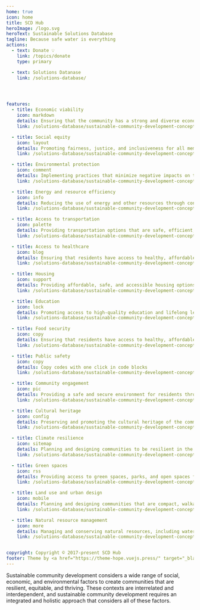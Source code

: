 ```yaml
---
home: true
icon: home
title: SCD Hub
heroImage: /logo.svg
heroText: Sustainable Solutions Database
tagline: Because safe water is everything
actions:
  - text: Donate 💡
    link: /topics/donate
    type: primary

  - text: Solutions Datanase
    link: /solutions-database/




features:
  - title: Economic viability
    icon: markdown
    details: Ensuring that the community has a strong and diverse economy that supports local businesses, creates jobs, and provides economic opportunities
    link: /solutions-database/sustainable-community-development-concepts/economic-viability

  - title: Social equity
    icon: layout
    details: Promoting fairness, justice, and inclusiveness for all members of the community, regardless of race, gender, income, or other social characteristics.
    link: /solutions-database/sustainable-community-development-concepts/social-equity

  - title: Environmental protection
    icon: comment
    details: Implementing practices that minimize negative impacts on the natural environment, conserve natural resources, and promote ecosystem health.
    link: /solutions-database/sustainable-community-development-concepts/environmental-protection

  - title: Energy and resource efficiency
    icon: info
    details: Reducing the use of energy and other resources through conservation, energy-efficient technologies, and renewable energy sources.
    link: /solutions-database/sustainable-community-development-concepts/energy-and-resource-efficiency

  - title: Access to transportation
    icon: palette
    details: Providing transportation options that are safe, efficient, and accessible for all members of the community, including public transportation, biking, and walking.
    link: /solutions-database/sustainable-community-development-concepts/access-to-transportation

  - title: Access to healthcare
    icon: blog
    details: Ensuring that residents have access to healthy, affordable, and culturally appropriate food.
    link: /solutions-database/sustainable-community-development-concepts/access-to-heathcare

  - title: Housing
    icon: support
    details: Providing affordable, safe, and accessible housing options for all members of the community.
    link: /solutions-database/sustainable-community-development-concepts/housing

  - title: Education
    icon: lock
    details: Promoting access to high-quality education and lifelong learning opportunities.
    link: /solutions-database/sustainable-community-development-concepts/education

  - title: Food security
    icon: copy
    details: Ensuring that residents have access to healthy, affordable, and culturally appropriate food.
    link: /solutions-database/sustainable-community-development-concepts/food-security

  - title: Public safety
    icon: copy
    details: Copy codes with one click in code blocks
    link: /solutions-database/sustainable-community-development-concepts/public-safety

  - title: Community engagement
    icon: pic
    details: Providing a safe and secure environment for residents through community policing, emergency response, and disaster preparedness.
    link: /solutions-database/sustainable-community-development-concepts/community-engagement

  - title: Cultural heritage
    icon: config
    details: Preserving and promoting the cultural heritage of the community, including arts, music, and other cultural expressions
    link: /solutions-database/sustainable-community-development-concepts/cultural-heritage

  - title: Climate resilience
    icon: sitemap
    details: Planning and designing communities to be resilient in the face of changing climate conditions and extreme weather events.
    link: /solutions-database/sustainable-community-development-concepts/climate-resilience

  - title: Green spaces
    icon: rss
    details: Providing access to green spaces, parks, and open spaces for residents to enjoy and connect with nature.
    link: /solutions-database/sustainable-community-development-concepts/green-spaces

  - title: Land use and urban design
    icon: mobile
    details: Planning and designing communities that are compact, walkable, and feature a mix of uses and transportation options.
    link: /solutions-database/sustainable-community-development-concepts/land-use-urban-design

  - title: Natural resource management
    icon: more
    details: Managing and conserving natural resources, including water, forests, wildlife, and other natural areas.
    link: /solutions-database/sustainable-community-development-concepts/natural-resource-management


copyright: Copyright © 2017-present SCD Hub
footer: Theme by <a href="https://theme-hope.vuejs.press/" target="_blank">VuePress Theme Hope</a> | MIT Licensed, 
---
```


Sustainable community development considers a wide range of social, economic, and environmental factors to create communities that are resilient, equitable, and thriving. These contexts are interrelated and interdependent, and sustainable community development requires an integrated and holistic approach that considers all of these factors.



